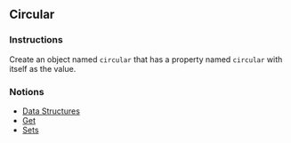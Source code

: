 ## Circular

### Instructions

Create an object named `circular` that has a property named `circular` with itself as the value.

### Notions

- [Data Structures](https://nan-academy.github.io/js-training/examples/data-structures.js)
- [Get](https://nan-academy.github.io/js-training/examples/get.js)
- [Sets](https://nan-academy.github.io/js-training/examples/set.js)